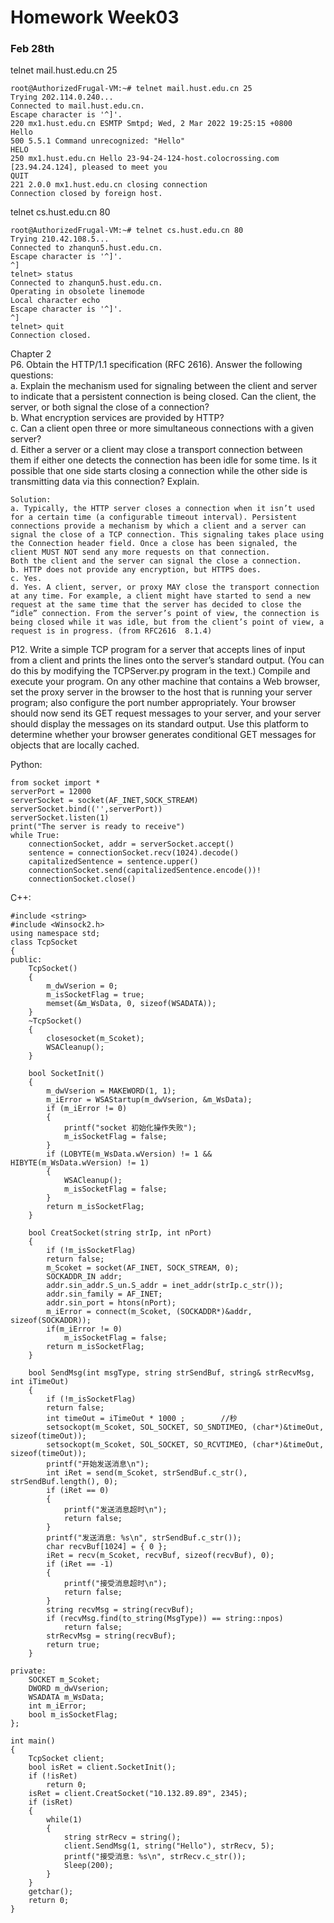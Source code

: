 # Homework Week03  
### Feb 28th  

telnet mail.hust.edu.cn 25  
```
root@AuthorizedFrugal-VM:~# telnet mail.hust.edu.cn 25
Trying 202.114.0.240...
Connected to mail.hust.edu.cn.
Escape character is '^]'.
220 mx1.hust.edu.cn ESMTP Smtpd; Wed, 2 Mar 2022 19:25:15 +0800
Hello
500 5.5.1 Command unrecognized: "Hello"
HELO
250 mx1.hust.edu.cn Hello 23-94-24-124-host.colocrossing.com [23.94.24.124], pleased to meet you
QUIT
221 2.0.0 mx1.hust.edu.cn closing connection
Connection closed by foreign host.
```

telnet cs.hust.edu.cn 80
```
root@AuthorizedFrugal-VM:~# telnet cs.hust.edu.cn 80
Trying 210.42.108.5...
Connected to zhanqun5.hust.edu.cn.
Escape character is '^]'.
^]                                                      
telnet> status
Connected to zhanqun5.hust.edu.cn.
Operating in obsolete linemode
Local character echo
Escape character is '^]'.
^]
telnet> quit
Connection closed.
```

Chapter 2  
P6. Obtain the HTTP/1.1 specification (RFC 2616). Answer the following
questions:  
a. Explain the mechanism used for signaling between the client and server
to indicate that a persistent connection is being closed. Can the client, the server, or both signal the close of a connection?  
b. What encryption services are provided by HTTP?  
c. Can a client open three or more simultaneous connections with a given
server?  
d. Either a server or a client may close a transport connection between them
if either one detects the connection has been idle for some time. Is it
possible that one side starts closing a connection while the other side is
transmitting data via this connection? Explain.  

    Solution:
    a. Typically, the HTTP server closes a connection when it isn’t used for a certain time (a configurable timeout interval). Persistent connections provide a mechanism by which a client and a server can signal the close of a TCP connection. This signaling takes place using the Connection header field. Once a close has been signaled, the client MUST NOT send any more requests on that connection.  
    Both the client and the server can signal the close a connection.  
    b. HTTP does not provide any encryption, but HTTPS does.  
    c. Yes.  
    d. Yes. A client, server, or proxy MAY close the transport connection at any time. For example, a client might have started to send a new request at the same time that the server has decided to close the “idle” connection. From the server’s point of view, the connection is being closed while it was idle, but from the client’s point of view, a request is in progress. (from RFC2616  8.1.4)

P12. Write a simple TCP program for a server that accepts lines of input from a client and prints the lines onto the server’s standard output. (You can do this by modifying the TCPServer.py program in the text.) Compile and execute your program. On any other machine that contains a Web browser, set the proxy server in the browser to the host that is running your server program; also configure the port number appropriately. Your browser should now send its GET request messages to your server, and your server should display the messages on its standard output. Use this platform to determine whether your browser generates conditional GET messages for objects that are locally cached.

Python:
```
from socket import *
serverPort = 12000
serverSocket = socket(AF_INET,SOCK_STREAM)
serverSocket.bind(('',serverPort))
serverSocket.listen(1)
print("The server is ready to receive")
while True:
    connectionSocket, addr = serverSocket.accept()
    sentence = connectionSocket.recv(1024).decode()
    capitalizedSentence = sentence.upper()
    connectionSocket.send(capitalizedSentence.encode())!
    connectionSocket.close()
```

C++:
```
#include <string>
#include <Winsock2.h>
using namespace std;
class TcpSocket
{
public:
    TcpSocket()
    {
        m_dwVserion = 0;
        m_isSocketFlag = true;
        memset(&m_WsData, 0, sizeof(WSADATA));
    }
    ~TcpSocket()
    {
        closesocket(m_Scoket);
        WSACleanup();
    }
 
    bool SocketInit()
    {
        m_dwVserion = MAKEWORD(1, 1);
        m_iError = WSAStartup(m_dwVserion, &m_WsData);
        if (m_iError != 0)
        {
            printf("socket 初始化操作失败");
            m_isSocketFlag = false;
        }
        if (LOBYTE(m_WsData.wVersion) != 1 && HIBYTE(m_WsData.wVersion) != 1)
        {
            WSACleanup();
            m_isSocketFlag = false;
        }
        return m_isSocketFlag;
    }

    bool CreatSocket(string strIp, int nPort)
    {
        if (!m_isSocketFlag)
        return false;
        m_Scoket = socket(AF_INET, SOCK_STREAM, 0);
        SOCKADDR_IN addr;
        addr.sin_addr.S_un.S_addr = inet_addr(strIp.c_str());
        addr.sin_family = AF_INET;
        addr.sin_port = htons(nPort);
        m_iError = connect(m_Scoket, (SOCKADDR*)&addr, sizeof(SOCKADDR));
        if(m_iError != 0)
            m_isSocketFlag = false;
        return m_isSocketFlag;
    }

    bool SendMsg(int msgType, string strSendBuf, string& strRecvMsg, int iTimeOut)
    {
        if (!m_isSocketFlag)
        return false;
        int timeOut = iTimeOut * 1000 ;        //秒
        setsockopt(m_Scoket, SOL_SOCKET, SO_SNDTIMEO, (char*)&timeOut, sizeof(timeOut));
        setsockopt(m_Scoket, SOL_SOCKET, SO_RCVTIMEO, (char*)&timeOut, sizeof(timeOut));
        printf("开始发送消息\n");
        int iRet = send(m_Scoket, strSendBuf.c_str(), strSendBuf.length(), 0);
        if (iRet == 0)
        {
            printf("发送消息超时\n");
            return false;
        }
        printf("发送消息: %s\n", strSendBuf.c_str());
        char recvBuf[1024] = { 0 };
        iRet = recv(m_Scoket, recvBuf, sizeof(recvBuf), 0);
        if (iRet == -1)
        {
            printf("接受消息超时\n");
            return false;
        }
        string recvMsg = string(recvBuf);
        if (recvMsg.find(to_string(MsgType)) == string::npos)
            return false;
        strRecvMsg = string(recvBuf);
        return true;
    }
 
private:
    SOCKET m_Scoket;
    DWORD m_dwVserion;
    WSADATA m_WsData;
    int m_iError;
    bool m_isSocketFlag;
};

int main()
{
    TcpSocket client;
    bool isRet = client.SocketInit();
    if (!isRet)
        return 0;
    isRet = client.CreatSocket("10.132.89.89", 2345);
    if (isRet)
    {
        while(1)
        {
            string strRecv = string();
            client.SendMsg(1, string("Hello"), strRecv, 5);
            printf("接受消息: %s\n", strRecv.c_str());
            Sleep(200);
        }
    }
    getchar();
    return 0;
}